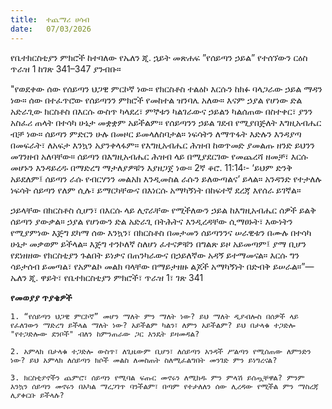 ```yaml
---
title:  ተጨማሪ ሀሳብ
date:   07/03/2026
---
```


የቤተክርስቲያን ምክሮች ከተባለው የኤለን ጂ. ኋይት መጽሐፍ ”የሰይጣን ኃይል” የተሰኘውን ርዕስ ጥራዝ 1 ከገጽ 341–347 ያንብቡ።

"የወደቀው ሰው የሰይጣን ህጋዊ ምርኮኛ ነው። የክርስቶስ ተልዕኮ እርሱን ከክፉ ባላጋራው ኃይል ማዳን ነው። ሰው በተፈጥሮው የሰይጣንን ምክሮች የመከተል ዝንባሌ አለው። እናም ኃያል የሆነው ድል አድራጊው ክርስቶስ በእርሱ ውስጥ ካላደረ፣ ምኞቱን ካልገራውና ኃይልን ካልሰጠው በስተቀር፣ ያንን አስፈሪ ጠላት በተሳካ ሁኔታ መቋቋም አይችልም። የሰይጣንን ኃይል ገደብ የሚያበጅለት እግዚአብሔር ብቻ ነው። ሰይጣን ምድርን ሁሉ በመዞር ይመላለስባታል። ነፍሳትን ለማጥፋት እድሉን እንዳያጣ በመፍራት፣ ለአፍታ እንኳን አያንቀላፋም። የእግዚአብሔር ሕዝብ ከወጥመድ ያመልጡ ዘንድ ይህንን መገንዘብ አለባቸው። ሰይጣን በእግዚአብሔር ሕዝብ ላይ በሚያደርገው የመጨረሻ ዘመቻ፣ እርሱ መሆኑን እንዳይረዱ በማድረግ ማታለያዎቹን እያዘጋጀ ነው። 2ኛ ቆሮ. 11:14፡- ‘ይህም ድንቅ አይደለም፤ ሰይጣን ራሱ የብርሃንን መልአክ እንዲመስል ራሱን ይለውጣልና’ ይላል። አንዳንድ የተታለሉ ነፍሳት ሰይጣን የለም ሲሉ፣ ይማርካቸውና በእነርሱ አማካኝነት በከፍተኛ ደረጃ እየሰራ ይገኛል።

ኃይላቸው በክርስቶስ ሲሆን፣ በእርሱ ላይ ሊኖራቸው የሚችለውን ኃይል ከእግዚአብሔር ሰዎች ይልቅ ሰይጣን ያውቃል። ኃያል የሆነውን ድል አድራጊ በትሕትና እንዲረዳቸው ሲማፀኑት፣ እውነትን የሚያምነው እጅግ ደካማ ሰው እንኳን፣ በክርስቶስ በመታመን ሰይጣንንና ሠራዊቱን በሙሉ በተሳካ ሁኔታ መቃወም ይችላል። እጅግ ተንኮለኛ ስለሆነ ፈተናዎቹን በግልጽ ይዞ አይመጣም፤ ያማ ቢሆን የደነዘዘው የክርስቲያን ጉልበት ይነቃና በጠንካራውና በኃይለኛው አዳኝ ይተማመናል። እርሱ ግን ሳይታሰብ ይመጣል፣ የአምልኮ መልክ ባላቸው በማይታዘዙ ልጆች አማካኝነት በድብቅ ይሠራል።”—ኤለን ጂ. ዋይት፣ የቤተክርስቲያን ምክሮች፣ ጥራዝ 1፣ ገጽ 341

**የመወያያ ጥያቄዎች**

`1. “የሰይጣን ህጋዊ ምርኮኛ” መሆን ማለት ምን ማለት ነው? ይህ ማለት ዲያብሎስ በሰዎች ላይ የፈለገውን ማድረግ ይችላል ማለት ነው? አይችልም ካልን፣ ለምን አይችልም? ይህ በታላቁ ተጋድሎ "የተጋድሎው ደንቦች" ብለን ከምንጠራው ጋር እንዴት ይዛመዳል?`

`2. አምላክ በታላቁ ተጋድሎ ውስጥ፣ ለጊዜውም ቢሆን፣ ለሰይጣን አንዳች ሥልጣን የሚሰጠው ለምንድን ነው? ይህ አምላክ ለሰይጣን ክሶች መልስ ለመስጠት ስለሚፈልግበት መንገድ ምን ይነግረናል?`

`3. ክርስቲያኖችን ጨምሮ፣ ሰይጣን የሚባል ፍጡር መኖሩን ለሚክዱ ምን ምላሽ ይሰጧቸዋል? ምንም እንኳን ሰይጣን መኖሩን በአካል ማረጋገጥ ባንችልም፣ በጣም የተታለለን ሰው ሊረዳው የሚችል ምን ማስረጃ ሊያቀርቡ ይችላሉ?`